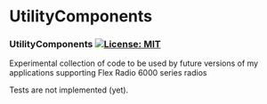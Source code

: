 # UtilityComponents

### UtilityComponents [![License: MIT](https://img.shields.io/badge/License-MIT-yellow.svg)](https://en.wikipedia.org/wiki/MIT_License)

Experimental collection of code to be used by future versions of my applications supporting Flex Radio 6000 series radios

Tests are not implemented (yet).
